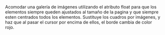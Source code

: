 Acomodar una galería de imágenes utilizando el atributo float para que los elementos siempre queden ajustados al tamaño de la pagina y que siempre esten centrados todos los elementos.
Sustituye los cuadros por imágenes, y haz que al pasar el cursor por encima de ellos, el borde cambia de color rojo.
